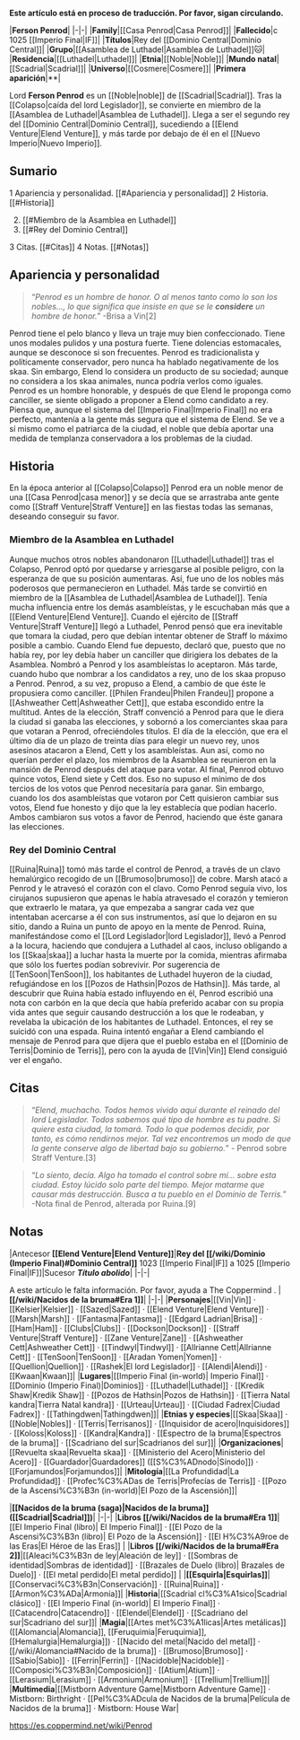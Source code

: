**Este artículo está en proceso de traducción. Por favor, sigan circulando.**


|**Ferson Penrod**|
|-|-|
|**Family**|[[Casa Penrod\|Casa Penrod]]|
|**Fallecido**|c 1025 [[Imperio Final\|IF]]|
|**Títulos**|Rey del [[Dominio Central\|Dominio Central]]|
|**Grupo**|[[Asamblea de Luthadel\|Asamblea de Luthadel]]🐱︎|
|**Residencia**|[[Luthadel\|Luthadel]]|
|**Etnia**|[[Noble\|Noble]]|
|**Mundo natal**|[[Scadrial\|Scadrial]]|
|**Universo**|[[Cosmere\|Cosmere]]|
|**Primera aparición**|**|

Lord **Ferson Penrod** es un [[Noble\|noble]] de [[Scadrial\|Scadrial]]. Tras la [[Colapso\|caída del lord Legislador]], se convierte en miembro de la [[Asamblea de Luthadel\|Asamblea de Luthadel]]. Llega a ser el segundo rey del [[Dominio Central\|Dominio Central]], sucediendo a [[Elend Venture\|Elend Venture]], y más tarde por debajo de él en el [[Nuevo Imperio\|Nuevo Imperio]].

## Sumario

1 Apariencia y personalidad. [[#Apariencia y personalidad]] 
2 Historia. [[#Historia]] 

2. [[#Miembro de la Asamblea en Luthadel]] 
2. [[#Rey del Dominio Central]] 


3 Citas. [[#Citas]] 
4 Notas. [[#Notas]] 


## Apariencia y personalidad
>“*Penrod es un hombre de honor. O al menos tanto como lo son los nobles..., lo que significa que insiste en que se le **considere** un hombre de honor.*”
\-Brisa a Vin[2]


Penrod tiene el pelo blanco y lleva un traje muy bien confeccionado. Tiene unos modales pulidos y una postura fuerte. Tiene dolencias estomacales, aunque se desconoce si son frecuentes. Penrod es tradicionalista y políticamente conservador, pero nunca ha hablado negativamente de los skaa. Sin embargo, Elend lo considera un producto de su sociedad; aunque no considera a los skaa animales, nunca podría verlos como iguales.
Penrod es un hombre honorable, y después de que Elend le proponga como canciller, se siente obligado a proponer a Elend como candidato a rey. Piensa que, aunque el sistema del [[Imperio Final\|Imperio Final]] no era perfecto, mantenía a la gente más segura que el sistema de Elend. Se ve a sí mismo como el patriarca de la ciudad, el noble que debía aportar una medida de templanza conservadora a los problemas de la ciudad.

## Historia
En la época anterior al [[Colapso\|Colapso]] Penrod era un noble menor de una [[Casa Penrod\|casa menor]] y se decía que se arrastraba ante gente como [[Straff Venture\|Straff Venture]] en las fiestas todas las semanas, deseando conseguir su favor.

### Miembro de la Asamblea en Luthadel
Aunque muchos otros nobles abandonaron [[Luthadel\|Luthadel]] tras el Colapso, Penrod optó por quedarse y arriesgarse al posible peligro, con la esperanza de que su posición aumentaras. Así, fue uno de los nobles más poderosos que permanecieron en Luthadel. Más tarde se convirtió en miembro de la [[Asamblea de Luthadel\|Asamblea de Luthadel]]. Tenía mucha influencia entre los demás asambleístas, y le escuchaban más que a [[Elend Venture\|Elend Venture]]. Cuando el ejército de [[Straff Venture\|Straff Venture]] llegó a Luthadel, Penrod pensó que era inevitable que tomara la ciudad, pero que debían intentar obtener de Straff lo máximo posible a cambio.
Cuando Elend fue depuesto, declaró que, puesto que no había rey, por ley debía haber un canciller que dirigiera los debates de la Asamblea. Nombró a Penrod y los asambleístas lo aceptaron. Más tarde, cuando hubo que nombrar a los candidatos a rey, uno de los skaa propuso a Penrod. Penrod, a su vez, propuso a Elend, a cambio de que éste le propusiera como canciller. [[Philen Frandeu\|Philen Frandeu]] propone a [[Ashweather Cett\|Ashweather Cett]], que estaba escondido entre la multitud.
Antes de la elección, Straff convenció a Penrod para que le diera la ciudad si ganaba las elecciones, y sobornó a los comerciantes skaa para que votaran a Penrod, ofreciéndoles títulos. El día de la elección, que era el último día de un plazo de treinta días para elegir un nuevo rey, unos asesinos atacaron a Elend, Cett y los asambleístas. Aun así, como no querían perder el plazo, los miembros de la Asamblea se reunieron en la mansión de Penrod después del ataque para votar. Al final, Penrod obtuvo quince votos, Elend siete y Cett dos. Eso no supuso el mínimo de dos tercios de los votos que Penrod necesitaría para ganar. Sin embargo, cuando los dos asambleístas que votaron por Cett quisieron cambiar sus votos, Elend fue honesto y dijo que la ley establecía que podían hacerlo. Ambos cambiaron sus votos a favor de Penrod, haciendo que éste ganara las elecciones.

### Rey del Dominio Central
[[Ruina\|Ruina]] tomó más tarde el control de Penrod, a través de un clavo hemalúrgico recogido de un [[Brumoso\|brumoso]] de cobre. Marsh atacó a Penrod y le atravesó el corazón con el clavo. Como Penrod seguía vivo, los cirujanos supusieron que apenas le había atravesado el corazón y temieron que extraerlo le matara, ya que empezaba a sangrar cada vez que intentaban acercarse a él con sus instrumentos, así que lo dejaron en su sitio, dando a Ruina un punto de apoyo en la mente de Penrod.
Ruina, manifestándose como el [[Lord Legislador\|lord Legislador]], llevó a Penrod a la locura, haciendo que condujera a Luthadel al caos, incluso obligando a los [[Skaa\|skaa]] a luchar hasta la muerte por la comida, mientras afirmaba que sólo los fuertes podían sobrevivir. Por sugerencia de [[TenSoon\|TenSoon]], los habitantes de Luthadel huyeron de la ciudad, refugiándose en los [[Pozos de Hathsin\|Pozos de Hathsin]]. Más tarde, al descubrir que Ruina había estado influyendo en él, Penrod escribió una nota con carbón en la que decía que había preferido acabar con su propia vida antes que seguir causando destrucción a los que le rodeaban, y revelaba la ubicación de los habitantes de Luthadel. Entonces, el rey se suicidó con una espada. Ruina intentó engañar a Elend cambiando el mensaje de Penrod para que dijera que el pueblo estaba en el [[Dominio de Terris\|Dominio de Terris]], pero con la ayuda de [[Vin\|Vin]] Elend consiguió ver el engaño.

## Citas
>“*Elend, muchacho. Todos hemos vivido aquí durante el reinado del lord Legislador. Todos sabemos qué tipo de hombre es tu padre. Si quiere esta ciudad, la tomará. Todo lo que podemos decidir, por tanto, es cómo rendirnos mejor. Tal vez encontremos un modo de que la gente conserve algo de libertad bajo su gobierno.*”
\- Penrod sobre Straff Venture.[3]


>“*Lo siento, decía. Algo ha tomado el control sobre mí... sobre esta ciudad. Estoy lúcido solo parte del tiempo. Mejor matarme que causar más destrucción. Busca a tu pueblo en el Dominio de Terris.*”
\-Nota final de Penrod, alterada por Ruina.[9]


## Notas
|Antecesor  **[[Elend Venture\|Elend Venture]]**|**Rey del [[/wiki/Dominio (Imperio Final)#Dominio Central]]**  1023 [[Imperio Final\|IF]] a 1025 [[Imperio Final\|IF]]|Sucesor  ***Título abolido***|
|-|-|


A este artículo le falta información. Por favor, ayuda a The Coppermind .
|**[[/wiki/Nacidos de la bruma#Era 1]]**|
|-|-|
|**Personajes**|[[Vin\|Vin]] · [[Kelsier\|Kelsier]] · [[Sazed\|Sazed]] · [[Elend Venture\|Elend Venture]] · [[Marsh\|Marsh]] · [[Fantasma\|Fantasma]] · [[Edgard Ladrian\|Brisa]] · [[Ham\|Ham]] · [[Clubs\|Clubs]] · [[Dockson\|Dockson]] · [[Straff Venture\|Straff Venture]] · [[Zane Venture\|Zane]] · [[Ashweather Cett\|Ashweather Cett]] · [[Tindwyl\|Tindwyl]] · [[Allrianne Cett\|Allrianne Cett]] · [[TenSoon\|TenSoon]] · [[Aradan Yomen\|Yomen]] · [[Quellion\|Quellion]] · [[Rashek\|El lord Legislador]] · [[Alendi\|Alendi]] · [[Kwaan\|Kwaan]]|
|**Lugares**|[[Imperio Final (in-world)\| Imperio Final]] · [[Dominio (Imperio Final)\|Dominios]] · [[Luthadel\|Luthadel]] · [[Kredik Shaw\|Kredik Shaw]] · [[Pozos de Hathsin\|Pozos de Hathsin]] · [[Tierra Natal kandra\|Tierra Natal kandra]] · [[Urteau\|Urteau]] · [[Ciudad Fadrex\|Ciudad Fadrex]] · [[Tathingdwen\|Tathingdwen]]|
|**Etnias y especies**|[[Skaa\|Skaa]] · [[Noble\|Nobles]] · [[Terris\|Terrisanos]] · [[Inquisidor de acero\|Inquisidores]] · [[Koloss\|Koloss]] · [[Kandra\|Kandra]] · [[Espectro de la bruma\|Espectros de la bruma]] · [[Scadriano del sur\|Scadrianos del sur]]|
|**Organizaciones**|[[Revuelta skaa\|Revuelta skaa]] · [[Ministerio del Acero\|Ministerio del Acero]] · [[Guardador\|Guardadores]] ([[S%C3%ADnodo\|Sínodo]]) · [[Forjamundos\|Forjamundos]]|
|**Mitología**|[[La Profundidad\|La Profundidad]] · [[Profec%C3%ADas de Terris\|Profecías de Terris]] · [[Pozo de la Ascensi%C3%B3n (in-world)\|El Pozo de la Ascensión]]|

|**[[Nacidos de la bruma (saga)\|Nacidos de la bruma]] ([[Scadrial\|Scadrial]])**|
|-|-|
|**Libros [[/wiki/Nacidos de la bruma#Era 1]]**|[[El Imperio Final (libro)\| El Imperio Final]] · [[El Pozo de la Ascensi%C3%B3n (libro)\| El Pozo de la Ascensión]] · [[El H%C3%A9roe de las Eras\|El Héroe de las Eras]] |
|**Libros [[/wiki/Nacidos de la bruma#Era 2]]**|[[Aleaci%C3%B3n de ley\|Aleación de ley]] · [[Sombras de identidad\|Sombras de identidad]] · [[Brazales de Duelo (libro)\| Brazales de Duelo]] · [[El metal perdido\|El metal perdido]]  |
|**[[Esquirla\|Esquirlas]]**|[[Conservaci%C3%B3n\|Conservación]] · [[Ruina\|Ruina]] · [[Armon%C3%ADa\|Armonía]]|
|**Historia**|[[Scadrial cl%C3%A1sico\|Scadrial clásico]] · [[El Imperio Final (in-world)\| El Imperio Final]] · [[Catacendro\|Catacendro]] · [[Elendel\|Elendel]] · [[Scadriano del sur\|Scadriano del sur]]|
|**Magia**|[[Artes met%C3%A1licas\|Artes metálicas]] ([[Alomancia\|Alomancia]], [[Feruquimia\|Feruquimia]], [[Hemalurgia\|Hemalurgia]]) · [[Nacido del metal\|Nacido del metal]] · [[/wiki/Alomancia#Nacido de la bruma]] · [[Brumoso\|Brumoso]] · [[Sabio\|Sabio]] · [[Ferrin\|Ferrin]] · [[Nacidoble\|Nacidoble]] · [[Composici%C3%B3n\|Composición]] · [[Atium\|Atium]] · [[Lerasium\|Lerasium]] · [[Armonium\|Armonium]] · [[Trellium\|Trellium]]|
|**Multimedia**|[[Mistborn Adventure Game\|Mistborn Adventure Game‎‎]] · Mistborn: Birthright · [[Pel%C3%ADcula de Nacidos de la bruma\|Película de Nacidos de la bruma]] · Mistborn: House War|



https://es.coppermind.net/wiki/Penrod